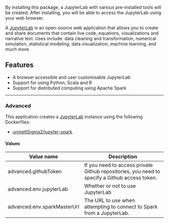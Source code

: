 By installing this package, a JupyterLab with various pre-installed
tools will be created. After installing, you will be able to access the
JupyterLab  using your web browser.

A [JupyterLab](http://jupyter.org/) is an open-source web application that allows you to create and share documents that contain live code, equations, visualizations and narrative text. Uses include: data cleaning and transformation, numerical simulation, statistical modeling, data visualization, machine learning, and much more.

## Features
- A browser accessible and user customisable JupyterLab
- Support for using Python, Scala and R 
- Support for distributed computing using Apache Spark

------

### Advanced
This application creates a [JupyterLab](https://github.com/UninettSigma2/helm-charts/tree/master/repos/testing/jupyter) instance using the following Dockerfiles:
  - [uninettSigma2/jupyter-spark](https://github.com/UninettSigma2/helm-charts-dockerfiles/tree/3edb4dc/jupyter-spark/Dockerfile)

#### Values
| Value name    | Description                                                                                   |
| ------------- |-----------------------------------------------------------------------------------------------|
| advanced.githubToken        | If you need to access private Github repositories, you need to specify a Github access token. |
| advanced.env.jupyterLab     | Whether or not to use JupyterLab                                                              |
| advanced.env.sparkMasterUrl | The URL to use when attempting to connect to Spark from a JupyterLab.                         |
